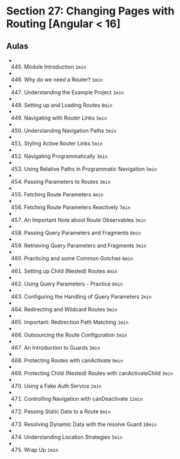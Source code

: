 # Section 27: Changing Pages with Routing [Angular < 16]

## Aulas
- 445. Module Introduction `1min`
- 446. Why do we need a Router? `1min`
- 447. Understanding the Example Project `1min`
- 448. Setting up and Loading Routes `8min`
- 449. Navigating with Router Links `5min`
- 450. Understanding Navigation Paths `5min`
- 451. Styling Active Router Links `5min`
- 452. Navigating Programmatically `3min`
- 453. Using Relative Paths in Programmatic Navigation `5min`
- 454. Passing Parameters to Routes `3min`
- 455. Fetching Route Parameters `4min`
- 456. Fetching Route Parameters Reactively `7min`
- 457. An Important Note about Route Observables `3min`
- 458. Passing Query Parameters and Fragments `6min`
- 459. Retrieving Query Parameters and Fragments `3min`
- 460. Practicing and some Common Gotchas `6min`
- 461. Setting up Child (Nested) Routes `4min`
- 462. Using Query Parameters - Practice `6min`
- 463. Configuring the Handling of Query Parameters `2min`
- 464. Redirecting and Wildcard Routes `5min`
- 465. Important: Redirection Path Matching `1min`
- 466. Outsourcing the Route Configuration `5min`
- 467. An Introduction to Guards `2min`
- 468. Protecting Routes with canActivate `9min`
- 469. Protecting Child (Nested) Routes with canActivateChild `3min`
- 470. Using a Fake Auth Service `2min`
- 471. Controlling Navigation with canDeactivate `12min`
- 472. Passing Static Data to a Route `6min`
- 473. Resolving Dynamic Data with the resolve Guard `10min`
- 474. Understanding Location Strategies `5min`
- 475. Wrap Up `1min`
